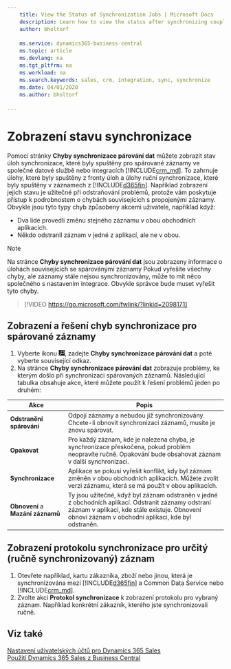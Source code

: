 ```yaml
---
    title: View the Status of Synchronization Jobs | Microsoft Docs
    description: Learn how to view the status after synchronizing coupled records.
    author: bholtorf

    ms.service: dynamics365-business-central
    ms.topic: article
    ms.devlang: na
    ms.tgt_pltfrm: na
    ms.workload: na
    ms.search.keywords: sales, crm, integration, sync, synchronize
    ms.date: 04/01/2020
    ms.author: bholtorf

---
```


# Zobrazení stavu synchronizace
Pomocí stránky **Chyby synchronizace párování dat** můžete zobrazit stav úloh synchronizace, které byly spuštěny pro spárované záznamy ve společné datové službě nebo integracích [!INCLUDE[crm_md](includes/crm_md.md)]. To zahrnuje úlohy, které byly spuštěny z fronty úloh a úlohy ruční synchronizace, které byly spuštěny v záznamech z [!INCLUDE[d365fin](includes/d365fin_md.md)]. Například zobrazení jejich stavu je užitečné při odstraňování problémů, protože vám poskytuje přístup k podrobnostem o chybách souvisejících s propojenými záznamy. Obvykle jsou tyto typy chyb způsobeny akcemi uživatele, například když:

* Dva lidé provedli změnu stejného záznamu v obou obchodních aplikacích.
* Někdo odstranil záznam v jedné z aplikací, ale ne v obou.

> [!Note]
> Na stránce **Chyby synchronizace párování dat** jsou zobrazeny informace o úlohách souvisejících se spárovánými záznamy Pokud vyřešíte všechny chyby, ale záznamy stále nejsou synchronizovány, může to mít něco společného s nastavením integrace. Obvykle správce bude muset vyřešit tyto chyby.

> [!VIDEO https://go.microsoft.com/fwlink/?linkid=2098171]

## Zobrazení a řešení chyb synchronizace pro spárované záznamy
1. Vyberte ikonu ![Žárovky, která otevře funkci Řekněte mi](media/ui-search/search_small.png "Řekněte mi, co chcete dělat"), zadejte **Chyby synchronizace párování dat** a poté vyberte související odkaz.
2. Na stránce **Chyby synchronizace párování dat** zobrazuje problémy, ke kterým došlo při synchronizaci spárovaných záznamů. Následující tabulka obsahuje akce, které můžete použít k řešení problémů jeden po druhém:

| Akce | Popis |
|----|----|
| **Odstranění spárování** | Odpojí záznamy a nebudou již synchronizovány. Chcete-li obnovit synchronizaci záznamů, musíte je znovu spárovat. |
| **Opakovat** | Pro každý záznam, kde je nalezena chyba, je synchronizace přeskočena, pokud problém neopravíte ručně. Opakování bude obsahovat záznam v další synchronizaci. |
| **Synchronizace** | Aplikace se pokusí vyřešit konflikt, kdy byl záznam změněn v obou obchodních aplikacích. Můžete zvolit verzi záznamu, která se má použít v obou aplikacích. |
| **Obnovení** a **Mazání záznamů** | Ty jsou užitečné, když byl záznam odstraněn v jedné z obchodních aplikací. Odstranit záznamy odstraní záznam v aplikaci, kde stále existuje. Obnovení obnoví záznam v obchodní aplikaci, kde byl odstraněn. |

## Zobrazení protokolu synchronizace pro určitý (ručně synchronizovaný) záznam
1. Otevřete například, kartu zákazníka, zboží nebo jinou, která je synchronizována mezi [!INCLUDE[d365fin](includes/d365fin_md.md)] a Common Data Service nebo [!INCLUDE[crm_md](includes/crm_md.md)].
2. Zvolte akci **Protokol synchronizace** k zobrazení protokolu pro vybraný záznam. Například konkrétní zákazník, kterého jste synchronizovali ručně.

## Viz také
[Nastavení uživatelských účtů pro Dynamics 365 Sales](admin-setting-up-integration-with-dynamics-sales.md)  
[Použití Dynamics 365 Sales z Business Central](marketing-integrate-dynamicscrm.md)
